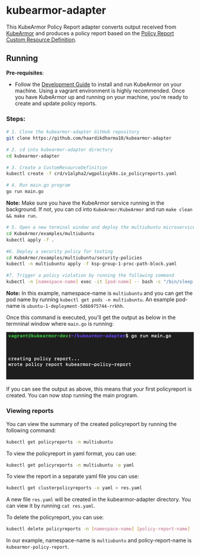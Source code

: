 # kubearmor-adapter

This KubeArmor Policy Report adapter converts output received from [KubeArmor](https://github.com/kubearmor/KubeArmor) and produces a policy report based on the [Policy Report Custom Resource Definition](https://github.com/kubernetes-sigs/wg-policy-prototypes/tree/master/policy-report).

## Running

**Pre-requisites**:
* Follow the [Development Guide](https://github.com/kubearmor/KubeArmor/blob/master/contribution/development_guide.md) to install and run KubeArmor on your machine. Using a vagrant environment is highly recommended. Once you have KubeArmor up and running on your machine, you're ready to create and update policy reports.

### Steps:

```sh
# 1. Clone the kubearmor-adapter GitHub repository
git clone https://github.com/haardikdharma10/kubearmor-adapter
```

```sh
# 2. cd into kubearmor-adapter directory
cd kubearmor-adapter
```

```sh
# 3. Create a CustomResourceDefinition
kubectl create -f crd/v1alpha2/wgpolicyk8s.io_policyreports.yaml
```

```sh
# 4. Run main.go program
go run main.go
```
**Note:** Make sure you have the KubeArmor service running in the background. If not, you can cd into `KubeArmor/KubeArmor` and run `make clean && make run`. 

```sh
# 5. Open a new terminal window and deploy the multiubuntu microservice.
cd KubeArmor/examples/multiubuntu
kubectl apply -f .
```

```sh
#6. Deploy a security policy for testing
cd KubeArmor/examples/multiubuntu/security-policies
kubectl -n multiubuntu apply -f ksp-group-1-proc-path-block.yaml
```

```sh
#7. Trigger a policy violation by running the following command
kubectl -n [namespace-name] exec -it [pod-name] -- bash -c "/bin/sleep 1"
```
**Note:** In this example, namespace-name is `multiubuntu` and you can get the pod name by running `kubectl get pods -n multiubuntu`. An example pod-name is `ubuntu-1-deployment-5d6b975744-rrkhh`.

Once this command is executed, you'll get the output as below in the termninal window where `main.go` is running:

![image](/assets/create-output.png)

If you can see the output as above, this means that your first policyreport is created. You can now stop running the main program.

### Viewing reports

You can view the summary of the created policyreport by running the following command:
```sh
kubectl get policyreports -n multiubuntu
```

To view the policyreport in yaml format, you can use:
```sh
kubectl get policyreports -n multiubuntu -o yaml
```
To view the report in a separate yaml file you can use:
```sh
kubectl get clusterpolicyreports -o yaml > res.yaml
```
A new file `res.yaml` will be created in the kubearmor-adapter directory. You can view it by running `cat res.yaml`.

To delete the policyreport, you can use:
```sh
kubectl delete policyreports -n [namespace-name] [policy-report-name]
```

In our example, namespace-name is `multiubuntu` and policy-report-name is `kubearmor-policy-report`.